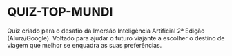 # QUIZ-TOP-MUNDI
Quiz criado para o desafio da Imersão Inteligência Artificial 2ª Edição (Alura/Google). 
Voltado para ajudar o futuro viajante a escolher o destino de viagem que melhor se enquadra as suas preferências.

